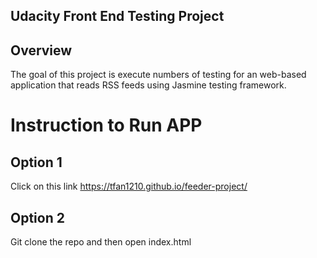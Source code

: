 ## Udacity Front End Testing Project

## Overview
The goal of this project is execute numbers of testing for an web-based application that reads RSS feeds using Jasmine testing framework.

# Instruction to Run APP

## Option 1
Click on this link https://tfan1210.github.io/feeder-project/

## Option 2
Git clone the repo and then open index.html
